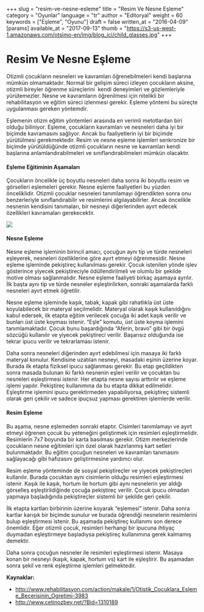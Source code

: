 +++
slug = "resim-ve-nesne-esleme"
title = "Resim Ve Nesne Eşleme"
category = "Oyunlar"
language = "tr"
author = "Editoryal"
weight = 60
keywords = ["Eşleme", "Oyunu"]
draft = false
written_at = "2016-04-09"
[params]
available_at = "2017-09-13"
thumb = "https://s3-us-west-1.amazonaws.com/otsimo-en/img/blog_ici/child_glasses.jpg"
+++


# Resim Ve Nesne Eşleme

Otizmli çocukların nesneleri ve kavramları öğrenebilmeleri kendi başlarına mümkün olmamaktadır. Normal bir gelişim süreci izleyen çocukların aksine, otizmli bireyler öğrenme süreçlerini  kendi deneyimleri ve gözlemleriyle yürütemezler. Nesne ve kavramların öğrenilmesi için nitelikli bir rehabilitasyon ve eğitim süreci izlenmesi gerekir. Eşleme yöntemi bu süreçte uygulanması gereken yöntemdir.

Eşlemenin otizm eğitim yöntemleri arasında en verimli metotlardan biri olduğu biliniyor. Eşleme, çocukların kavramları ve nesneleri daha iyi bir biçimde kavramasını sağlıyor. Ancak bu faaliyetlerin iyi bir biçimde yürütülmesi gerekmektedir. Resim ve nesne eşleme işlemleri senkronize bir biçimde yürütüldüğünde otizmli çocukların nesne ve kavramları kendi başlarına anlamlandırabilmeleri ve sınıflandırabilmeleri mümkün olacaktır.

#### Eşleme Eğitiminin Aşamaları

Çocukların öncelikle üç boyutlu nesneleri daha sonra iki boyutlu resim ve görselleri eşlemeleri gerekir. Nesne eşleme faaliyetleri bu yüzden önceliklidir. Otizmli çocuklar nesneleri tanımlamayı öğrendikten sonra onu benzerleriyle sınıflandırabilir ve resimlerini algılayabilirler. Ancak öncelikle nesnenin kendisini tanımaları, bir nesneyi diğerlerinden ayırt edecek özellikleri kavramaları gerekecektir.

![](https://s3-us-west-1.amazonaws.com/otsimo-en/img/blog_ici/pencil_drawing.jpg)

#### Nesne Eşleme

Nesne eşleme işleminin birincil amacı, çocuğun aynı tip ve türde nesneleri eşleyerek, nesneleri özelliklerine göre ayırt etmeyi öğrenmesidir. Nesne eşleme işleminde pekiştireç kullanılması gerekir. Çocuk istenilen yönde işlev gösterince yiyecek pekiştireciyle ödüllendirilmeli ve olumlu bir şekilde motive olması sağlanmalıdır. Nesne eşleme faaliyeti birkaç aşamaya ayrılır. İlk başta aynı tip ve türde nesneler eşleştirilirken, sonraki aşamalarda farklı nesneleri ayırt etmek öğretilir.

Nesne eşleme işleminde kaşık, tabak, kapak gibi rahatlıkla üst üste koyulabilecek bir materyal seçilmelidir. Materyal olarak kaşık kullanıldığını kabul edersek, ilk etapta eğitim verilecek çocuğa iki adet kaşık verilir ve bunları üst üste koyması istenir. “Eşle” komutu, üst üste koyma işlemini tanımlamaktadır. Çocuk bunu başardığında “Aferin, bravo” gibi bir övgü sözcüğü kullanılır ve yiyecek pekiştireci verilir. Başarısız olduğunda ise tekrar ipucu verilir ve tekrarlaması istenir.

Daha sonra nesneleri diğerinden ayırt edebilmesi için masaya iki farklı materyal konulur. Kendisine uzatılan nesneyi, masadaki eşinin üzerine koyar. Burada ilk etapta fiziksel ipucu sağlanması gerekir. Bu etap geçildikten sonra masada bulunan iki farklı nesnenin eşleri verilir ve çocuktan bu nesneleri eşleştirmesi istenir. Her etapta nesne sayısı arttırılır ve eşleme işlemi yapılır. Pekiştireç kullanımına da bu etapta dikkat edilmelidir. Eşleştirme işlemini ipucu gerektirmeden yapabiliyorsa, pekiştireç sistemli olarak geri çekilir ve sadece ipuçsuz yapması gerektiren işlemlerde verilir.

#### Resim Eşleme

Bu aşama, nesne eşlemeden sonraki etaptır. Cisimleri tanımlamayı ve ayırt etmeyi öğrenen çocuk bu yeteneğini geliştirmek için resimleri eşleştirmelidir. Resimlerin 7x7 boyunda bir karta basılması gerekir. Otizm merkezlerinde çocukların nesne eğitimleri için özel olarak hazırlanmış kart setleri bulunmaktadır. Bu eğitim çocuğun nesneleri ve kavramları tanımasını sağlayacağı gibi hafızasını geliştirmesine yardımcı olur.

Resim eşleme yönteminde de sosyal pekiştireçler ve yiyecek pekiştireçleri kullanılır. Burada çocuktan aynı cisimlerin olduğu resimleri eşleştirmesi istenir. Kaşık ile kaşık, hortum ile hortum gibi aynı nesnelerin yer aldığı görselleş eşleştirildiğinde çocuğa pekiştireç verilir. Çocuk ipucu olmadan yapmaya başladığında pekiştireçler sistemli bir şekilde geri çekilir.

İlk etapta kartları birbirinin üzerine koyarak “eşlemesi” istenir. Daha sonra kartlar karışık bir biçimde sunulur ve burada öğrendiği nesnelerin resimlerini bulup eşleştirmesi istenir. Bu aşamada pekiştireç kullanımı son derece önemlidir. Eğer otizmli çocuk, resimleri herhangi bir ipucuna ihtiyaç duymadan eşleştirmeye başladıysa pekiştireç kullanımına gerek kalmamış demektir.

Daha sonra çocuğun nesneler ile resimleri eşleştirmesi istenir. Masaya konan bir nesneyi (kaşık, kapak, hortum vs) kart ile eşleştirir. Bu aşamadan sonra şekil ve renk eşleştirme işlemleri gelmektedir.

**Kaynaklar:**

  * http://www.rehabilitasyon.com/action/makale/1/Otistik_Cocuklara_Esleme_Becerisinin_Ogretimi-3983
  * http://www.cetinozbey.net/?Bid=1310189
